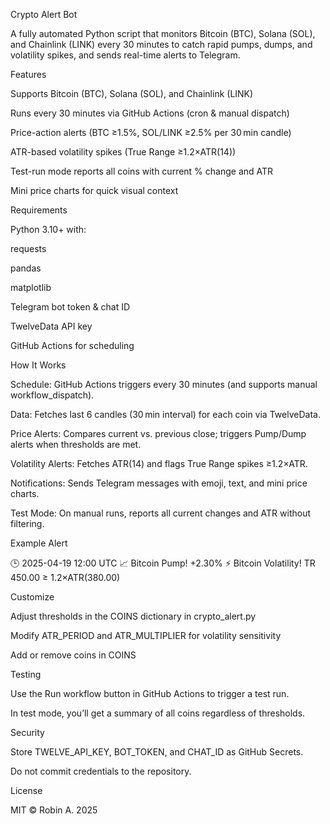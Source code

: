 Crypto Alert Bot

A fully automated Python script that monitors Bitcoin (BTC), Solana (SOL), and Chainlink (LINK) every 30 minutes to catch rapid pumps, dumps, and volatility spikes, and sends real-time alerts to Telegram.

Features

Supports Bitcoin (BTC), Solana (SOL), and Chainlink (LINK)

Runs every 30 minutes via GitHub Actions (cron & manual dispatch)

Price-action alerts (BTC ≥1.5%, SOL/LINK ≥2.5% per 30 min candle)

ATR-based volatility spikes (True Range ≥1.2×ATR(14))

Test-run mode reports all coins with current % change and ATR

Mini price charts for quick visual context

Requirements

Python 3.10+ with:

requests

pandas

matplotlib

Telegram bot token & chat ID

TwelveData API key

GitHub Actions for scheduling

How It Works

Schedule: GitHub Actions triggers every 30 minutes (and supports manual workflow_dispatch).

Data: Fetches last 6 candles (30 min interval) for each coin via TwelveData.

Price Alerts: Compares current vs. previous close; triggers Pump/Dump alerts when thresholds are met.

Volatility Alerts: Fetches ATR(14) and flags True Range spikes ≥1.2×ATR.

Notifications: Sends Telegram messages with emoji, text, and mini price charts.

Test Mode: On manual runs, reports all current changes and ATR without filtering.

Example Alert

🕒 2025-04-19 12:00 UTC
📈 Bitcoin Pump! +2.30%
⚡ Bitcoin Volatility! TR 450.00 ≥ 1.2×ATR(380.00)

Customize

Adjust thresholds in the COINS dictionary in crypto_alert.py

Modify ATR_PERIOD and ATR_MULTIPLIER for volatility sensitivity

Add or remove coins in COINS

Testing

Use the Run workflow button in GitHub Actions to trigger a test run.

In test mode, you’ll get a summary of all coins regardless of thresholds.

Security

Store TWELVE_API_KEY, BOT_TOKEN, and CHAT_ID as GitHub Secrets.

Do not commit credentials to the repository.

License

MIT © Robin A. 2025

